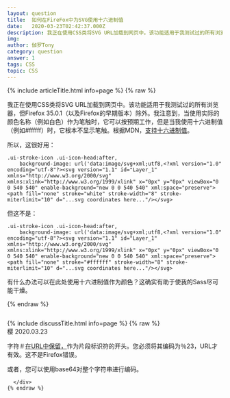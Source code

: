 ```yaml
---
layout: question
title:  如何在FireFox中为SVG使用十六进制值
date:   2020-03-23T02:42:37.000Z
description: 我正在使用CSS类将SVG URL加载到网页中。该功能适用​​于我测试过的所有浏览器，但Firefox 35.0.1（以及Firefox的早期版本）除外。...
img: 
author: 伽罗Tony
category: question
answer: 1
tags: CSS
topic: CSS
---
```

<div class="article-root">
  <div class="article">
    {% include articleTitle.html info=page %}
    {% raw %}
    <div class="article-content"><p><font style="vertical-align: inherit;"><font style="vertical-align: inherit;">我正在使用CSS类将SVG URL加载到网页中。</font><font style="vertical-align: inherit;">该功能适用​​于我测试过的所有浏览器，但Firefox 35.0.1（以及Firefox的早期版本）除外。</font><font style="vertical-align: inherit;">我注意到，当使用实际的颜色名称（例如白色）作为笔触时，它可以按预期工作，但是当我使用十六进制值（例如#ffffff）时，它根本不显示笔触。</font><font style="vertical-align: inherit;">根据MDN，</font></font><a href="https://developer.mozilla.org/en-US/docs/Web/SVG/Tutorial/Fills_and_Strokes?redirectlocale=en-US&amp;redirectslug=SVG%2FTutorial%2FFills_and_Strokes" rel="noreferrer"><font style="vertical-align: inherit;"><font style="vertical-align: inherit;">支持十六进制值</font></font></a><font style="vertical-align: inherit;"><font style="vertical-align: inherit;">。</font></font></p>

<p><font style="vertical-align: inherit;"><font style="vertical-align: inherit;">所以，这很好用：</font></font></p>

<pre class="lang-css prettyprint-override"><code>.ui-stroke-icon .ui-icon-head:after,<font></font>
    background-image: url('data:image/svg+xml;utf8,&lt;?xml version="1.0" encoding="utf-8"?&gt;&lt;svg version="1.1" id="Layer_1" xmlns="http://www.w3.org/2000/svg" xmlns:xlink="http://www.w3.org/1999/xlink" x="0px" y="0px" viewBox="0 0 540 540" enable-background="new 0 0 540 540" xml:space="preserve"&gt;&lt;path fill="none" stroke="white" stroke-width="8" stroke-miterlimit="10" d="...svg coordinates here..."/&gt;&lt;/svg&gt;<font></font>
</code></pre>

<p><font style="vertical-align: inherit;"><font style="vertical-align: inherit;">但这不是：</font></font></p>

<pre class="lang-css prettyprint-override"><code>.ui-stroke-icon .ui-icon-head:after,<font></font>
    background-image: url('data:image/svg+xml;utf8,&lt;?xml version="1.0" encoding="utf-8"?&gt;&lt;svg version="1.1" id="Layer_1" xmlns="http://www.w3.org/2000/svg" xmlns:xlink="http://www.w3.org/1999/xlink" x="0px" y="0px" viewBox="0 0 540 540" enable-background="new 0 0 540 540" xml:space="preserve"&gt;&lt;path fill="none" stroke="#ffffff" stroke-width="8" stroke-miterlimit="10" d="...svg coordinates here..."/&gt;&lt;/svg&gt;<font></font>
</code></pre>

<p><font style="vertical-align: inherit;"><font style="vertical-align: inherit;">有什么办法可以在此处使用十六进制值作为颜色？</font><font style="vertical-align: inherit;">这确实有助于使我的Sass尽可能干燥。</font></font></p></div>
    {% endraw %}
  </div>
  <p style="height: 0;width:0;overflow: hidden;"> 第2675篇《如何在FireFox中为SVG使用十六进制值》来自Winter(https://github.com/aiyld/aiyld.github.io)的站点</p>
  <div class="discuss-wrapper">
    {% include discussTitle.html info=page %}
    {% raw %}
    <div class="discuss-item">
        <div class="discuss-parent">
          <div class="discuss-meta">
            <span class="discuss-user">樱</span>
            <span class="discuss-time">2020.03.23</span>
          </div>
          <div class="discuss-comment"><p><font style="vertical-align: inherit;"><font style="vertical-align: inherit;">字符＃</font></font><a href="http://tools.ietf.org/html/rfc3986#section-2.3"><font style="vertical-align: inherit;"><font style="vertical-align: inherit;">在URL中保留，</font></font></a><font style="vertical-align: inherit;"><font style="vertical-align: inherit;">作为片段标识符的开头。</font><font style="vertical-align: inherit;">您必须将其编码为％23，URL才有效。</font><font style="vertical-align: inherit;">这不是Firefox错误。</font></font></p>

<p><font style="vertical-align: inherit;"><font style="vertical-align: inherit;">或者，您可以使用base64对整个字符串进行编码。</font></font></p></div>
        </div>
        
      </div>
    {% endraw %}
  </div>
<div>
